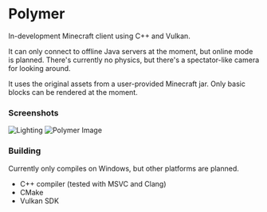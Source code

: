 # Polymer
In-development Minecraft client using C++ and Vulkan.

It can only connect to offline Java servers at the moment, but online mode is planned. There's currently no physics, but there's a spectator-like camera for looking around.  

It uses the original assets from a user-provided Minecraft jar. Only basic blocks can be rendered at the moment.

### Screenshots
![Lighting](https://i.imgur.com/C7zbsr0.png)
![Polymer Image](https://i.imgur.com/yG67AL7.png)

### Building
Currently only compiles on Windows, but other platforms are planned.

- C++ compiler (tested with MSVC and Clang)
- CMake
- Vulkan SDK
